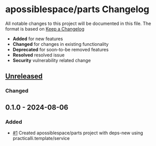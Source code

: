 # apossiblespace/parts Changelog

All notable changes to this project will be documented in this file.
The format is based on [Keep a Changelog](https://keepachangelog.com/en/1.0.0/)

* **Added** for new features
* **Changed** for changes in existing functionality
* **Deprecated** for soon-to-be removed features
* **Resolved** resolved issue
* **Security** vulnerability related change

## [Unreleased]

### Changed

## 0.1.0 - 2024-08-06

### Added

* [#1](https://github.com/practicalli/clojure/issues/1) Created apossiblespace/parts project with deps-new using practicalli.template/service

[Unreleased]: https://github.com/apossiblespace/parts/compare/0.1.1...HEAD
